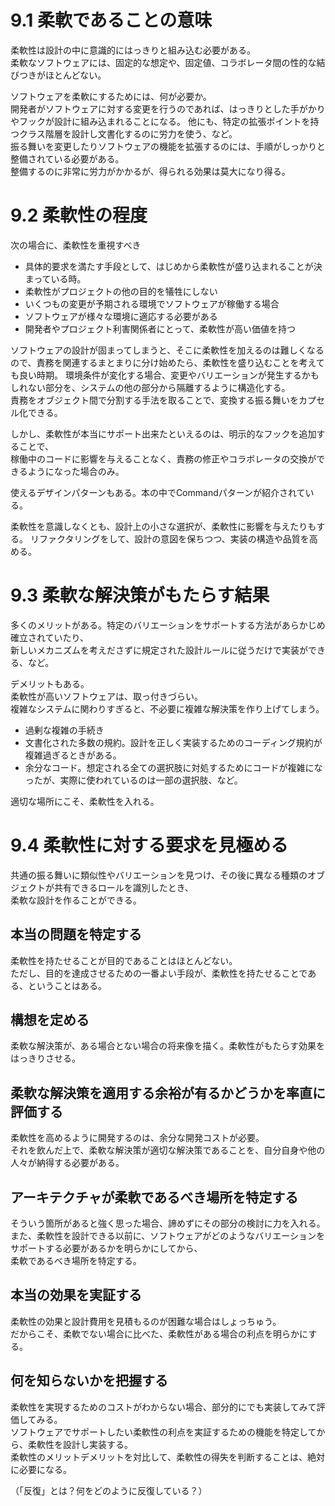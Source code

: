 # 9.1 柔軟であることの意味
柔軟性は設計の中に意識的にはっきりと組み込む必要がある。  
柔軟なソフトウェアには、固定的な想定や、固定値、コラボレータ間の性的な結びつきがほとんどない。  

ソフトウェアを柔軟にするためには、何が必要か。  
開発者がソフトウェアに対する変更を行うのであれば、はっきりとした手がかりやフックが設計に組み込まれることになる。
他にも、特定の拡張ポイントを持つクラス階層を設計し文書化するのに労力を使う、など。  
振る舞いを変更したりソフトウェアの機能を拡張するのには、手順がしっかりと整備されている必要がある。  
整備するのに非常に労力がかかるが、得られる効果は莫大になり得る。

# 9.2 柔軟性の程度
次の場合に、柔軟性を重視すべき
* 具体的要求を満たす手段として、はじめから柔軟性が盛り込まれることが決まっている時。
* 柔軟性がプロジェクトの他の目的を犠牲にしない
* いくつもの変更が予期される環境でソフトウェアが稼働する場合
* ソフトウェアが様々な環境に適応する必要がある
* 開発者やプロジェクト利害関係者にとって、柔軟性が高い価値を持つ

ソフトウェアの設計が固まってしまうと、そこに柔軟性を加えるのは難しくなるので、責務を関連するまとまりに分け始めたら、柔軟性を盛り込むことを考えても良い時期。
環境条件が変化する場合、変更やバリエーションが発生するかもしれない部分を、システムの他の部分から隔離するように構造化する。  
責務をオブジェクト間で分割する手法を取ることで、変換する振る舞いをカプセル化できる。  

しかし、柔軟性が本当にサポート出来たといえるのは、明示的なフックを追加することで、  
稼働中のコードに影響を与えることなく、責務の修正やコラボレータの交換ができるようになった場合のみ。

使えるデザインパターンもある。本の中でCommandパターンが紹介されている。  

柔軟性を意識しなくとも、設計上の小さな選択が、柔軟性に影響を与えたりもする。
リファクタリングをして、設計の意図を保ちつつ、実装の構造や品質を高める。

# 9.3 柔軟な解決策がもたらす結果
多くのメリットがある。特定のバリエーションをサポートする方法があらかじめ確立されていたり、  
新しいメカニズムを考えださずに規定された設計ルールに従うだけで実装ができる、など。

デメリットもある。  
柔軟性が高いソフトウェアは、取っ付きづらい。  
複雑なシステムに関わりすぎると、不必要に複雑な解決策を作り上げてしまう。
* 過剰な複雑の手続き
* 文書化された多数の規約。設計を正しく実装するためのコーディング規約が複雑過ぎるときがある。
* 余分なコード。想定される全ての選択肢に対処するためにコードが複雑になったが、実際に使われているのは一部の選択肢、など。

適切な場所にこそ、柔軟性を入れる。

# 9.4 柔軟性に対する要求を見極める
共通の振る舞いに類似性やバリエーションを見つけ、その後に異なる種類のオブジェクトが共有できるロールを識別したとき、  
柔軟な設計を作ることができる。  


## 本当の問題を特定する
柔軟性を持たせることが目的であることはほとんどない。  
ただし、目的を達成させるための一番よい手段が、柔軟性を持たせることである、ということはある。

## 構想を定める
柔軟な解決策が、ある場合とない場合の将来像を描く。柔軟性がもたらす効果をはっきりさせる。

## 柔軟な解決策を適用する余裕が有るかどうかを率直に評価する
柔軟性を高めるように開発するのは、余分な開発コストが必要。  
それを飲んだ上で、柔軟な解決策が適切な解決策であることを、自分自身や他の人々が納得する必要がある。  

## アーキテクチャが柔軟であるべき場所を特定する
そういう箇所があると強く思った場合、諦めずにその部分の検討に力を入れる。  
また、柔軟性を設計できる以前に、ソフトウェアがどのようなバリエーションをサポートする必要があるかを明らかにしてから、  
柔軟であるべき場所を特定する。

## 本当の効果を実証する
柔軟性の効果と設計費用を見積もるのが困難な場合はしょっちゅう。  
だからこそ、柔軟でない場合に比べた、柔軟性がある場合の利点を明らかにする。

## 何を知らないかを把握する
柔軟性を実現するためのコストがわからない場合、部分的にでも実装してみて評価してみる。  
ソフトウェアでサポートしたい柔軟性の利点を実証するための機能を特定してから、柔軟性を設計し実装する。  
柔軟性のメリットデメリットを対比して、柔軟性の得失を判断することは、絶対に必要になる。

（「反復」とは？何をどのように反復している？）
